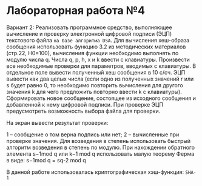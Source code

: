 # Лабораторная работа №4

Вариант 2: Реализовать программное средство, выполняющее вычисление и проверку электронной цифровой подписи (ЭЦП) текстового файла `на базе алгоритма DSA`. Для вычисления хеш-образа сообщения использовать функцию 3.2 из методических материалов (стр.22, Н0=100), вычисления функции необходимо выполнять по модулю числа q. Числа q, p, h, x и k ввести с клавиатуры.  Произвести все необходимые проверки для параметров, вводимых с клавиатуры. В отдельное поле вывести полученный хеш сообщения в 10 с/cч. ЭЦП вывести как два целых числа (если одно из полученных значений r или s будет равно 0, то необходимо повторить вычисления для другого значения k для чего предложить повторно ввести k с клавиатуры). Сформировать новое сообщение, состоящее из исходного сообщения и добавленной к нему цифровой подписи. При проверке ЭЦП предусмотреть возможность выбора файла для проверки.

На экран вывести результат проверки: 

1 – сообщение о том верна подпись или нет;
2 – вычисленные при проверке значения.
Для возведения в степень использовать быстрый алгоритм возведения в степень по модулю.
При нахождении обратного элемента s−1mod q  или  k−1 mod q использовать малую теорему Ферма в виде: s−1mod q  = sq-2 mod q

В данной работе использовалась криптографическая хэш-функция: `SHA-1`

